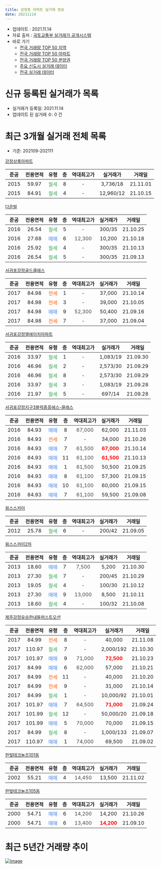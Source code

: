 ```yaml
---
title: 강정동 아파트 실거래 정보
date: 20211114
---
```


* 업데이트 : 2021.11.14
* 자료 출처 : [국토교통부 실거래가 공개시스템](http://rt.molit.go.kr)
* 바로 가기
    * [전국 거래량 TOP 50 지역](https://apt-info.github.io/apt-trade-info/tr)
    * [전국 거래량 TOP 50 아파트](https://apt-info.github.io/apt-trade-info/ta)
    * [전국 거래량 TOP 50 분양권](https://apt-info.github.io/apt-trade-info/tb)
    * [주요 신도시 실거래 데이터](https://apt-info.github.io/apt-trade-info/newtown)
    * [전국 실거래 데이터](https://apt-info.github.io/apt-trade-info/all)



<script async src="https://pagead2.googlesyndication.com/pagead/js/adsbygoogle.js"></script>
<!-- 기본광고 -->
<ins class="adsbygoogle"
     style="display:block"
     data-ad-client="ca-pub-1142216861245946"
     data-ad-slot="4805727019"
     data-ad-format="auto"
     data-full-width-responsive="true"></ins>
<script>
     (adsbygoogle = window.adsbygoogle || []).push({});
</script>


# 신규 등록된 실거래가 목록

* 실거래가 등록일: 2021.11.14
* 업데이트 된 실거래 수: 0 건




<script async src="https://pagead2.googlesyndication.com/pagead/js/adsbygoogle.js"></script>
<!-- 기본광고 -->
<ins class="adsbygoogle"
     style="display:block"
     data-ad-client="ca-pub-1142216861245946"
     data-ad-slot="4805727019"
     data-ad-format="auto"
     data-full-width-responsive="true"></ins>
<script>
     (adsbygoogle = window.adsbygoogle || []).push({});
</script>


# 최근 3개월 실거래 전체 목록
* 기준: 202109-202111


[강정상록아파트](https://search.naver.com/search.naver?query=%EA%B0%95%EC%A0%95%EC%83%81%EB%A1%9D%EC%95%84%ED%8C%8C%ED%8A%B8)

|준공|전용면적|유형|층|역대최고가|실거래가|거래일|
|:---:|:---:|:---:|:---:|:---:|:---:|:---:|
|2015|59.97|<span style="color:#34A853">월세</span>|8|<span style="color:#444444">-</span>|3,736/18|21.11.01|
|2015|84.91|<span style="color:#34A853">월세</span>|4|<span style="color:#444444">-</span>|12,960/12|21.10.15|

[다온빌](https://search.naver.com/search.naver?query=%EB%8B%A4%EC%98%A8%EB%B9%8C)

|준공|전용면적|유형|층|역대최고가|실거래가|거래일|
|:---:|:---:|:---:|:---:|:---:|:---:|:---:|
|2016|26.54|<span style="color:#34A853">월세</span>|5|<span style="color:#444444">-</span>|300/35|21.10.25|
|2016|27.68|<span style="color:#4285F3">매매</span>|6|<span style="color:#444444">12,300</span>|10,200|21.10.18|
|2016|25.92|<span style="color:#34A853">월세</span>|4|<span style="color:#444444">-</span>|300/35|21.10.13|
|2016|26.54|<span style="color:#34A853">월세</span>|5|<span style="color:#444444">-</span>|300/35|21.09.13|

[서귀포강정골드클래스](https://search.naver.com/search.naver?query=%EC%84%9C%EA%B7%80%ED%8F%AC%EA%B0%95%EC%A0%95%EA%B3%A8%EB%93%9C%ED%81%B4%EB%9E%98%EC%8A%A4)

|준공|전용면적|유형|층|역대최고가|실거래가|거래일|
|:---:|:---:|:---:|:---:|:---:|:---:|:---:|
|2017|84.98|<span style="color:#FF5A00">전세</span>|1|<span style="color:#444444">-</span>|37,000|21.10.14|
|2017|84.98|<span style="color:#FF5A00">전세</span>|3|<span style="color:#444444">-</span>|39,000|21.10.05|
|2017|84.98|<span style="color:#4285F3">매매</span>|9|<span style="color:#444444">52,300</span>|50,400|21.09.16|
|2017|84.98|<span style="color:#FF5A00">전세</span>|7|<span style="color:#444444">-</span>|37,000|21.09.04|

[서귀포강정엘에이치아파트](https://search.naver.com/search.naver?query=%EC%84%9C%EA%B7%80%ED%8F%AC%EA%B0%95%EC%A0%95%EC%97%98%EC%97%90%EC%9D%B4%EC%B9%98%EC%95%84%ED%8C%8C%ED%8A%B8)

|준공|전용면적|유형|층|역대최고가|실거래가|거래일|
|:---:|:---:|:---:|:---:|:---:|:---:|:---:|
|2016|33.97|<span style="color:#34A853">월세</span>|1|<span style="color:#444444">-</span>|1,083/19|21.09.30|
|2016|46.96|<span style="color:#34A853">월세</span>|2|<span style="color:#444444">-</span>|2,573/30|21.09.29|
|2016|46.96|<span style="color:#34A853">월세</span>|8|<span style="color:#444444">-</span>|2,573/30|21.09.29|
|2016|33.97|<span style="color:#34A853">월세</span>|3|<span style="color:#444444">-</span>|1,083/19|21.09.28|
|2016|21.97|<span style="color:#34A853">월세</span>|5|<span style="color:#444444">-</span>|697/14|21.09.28|

[서귀포강정지구3블럭중흥에스-클래스](https://search.naver.com/search.naver?query=%EC%84%9C%EA%B7%80%ED%8F%AC%EA%B0%95%EC%A0%95%EC%A7%80%EA%B5%AC3%EB%B8%94%EB%9F%AD%EC%A4%91%ED%9D%A5%EC%97%90%EC%8A%A4-%ED%81%B4%EB%9E%98%EC%8A%A4)

|준공|전용면적|유형|층|역대최고가|실거래가|거래일|
|:---:|:---:|:---:|:---:|:---:|:---:|:---:|
|2016|84.93|<span style="color:#4285F3">매매</span>|8|<span style="color:#444444">67,000</span>|62,000|21.11.03|
|2016|84.93|<span style="color:#FF5A00">전세</span>|7|<span style="color:#444444">-</span>|34,000|21.10.26|
|2016|84.93|<span style="color:#4285F3">매매</span>|7|<span style="color:#444444">61,500</span>|<b><span style="color:#FF0000">67,000</span></b>|21.10.14|
|2016|84.93|<span style="color:#4285F3">매매</span>|11|<span style="color:#444444">61,100</span>|<b><span style="color:#FF0000">61,500</span></b>|21.10.13|
|2016|84.93|<span style="color:#4285F3">매매</span>|1|<span style="color:#444444">61,500</span>|50,500|21.09.25|
|2016|84.93|<span style="color:#4285F3">매매</span>|8|<span style="color:#444444">61,100</span>|57,300|21.09.15|
|2016|84.93|<span style="color:#4285F3">매매</span>|10|<span style="color:#444444">61,100</span>|60,000|21.09.15|
|2016|84.93|<span style="color:#4285F3">매매</span>|7|<span style="color:#444444">61,100</span>|59,500|21.09.08|

[윙스스카이](https://search.naver.com/search.naver?query=%EC%9C%99%EC%8A%A4%EC%8A%A4%EC%B9%B4%EC%9D%B4)

|준공|전용면적|유형|층|역대최고가|실거래가|거래일|
|:---:|:---:|:---:|:---:|:---:|:---:|:---:|
|2012|25.78|<span style="color:#34A853">월세</span>|6|<span style="color:#444444">-</span>|200/42|21.09.05|

[윙스스카이2차](https://search.naver.com/search.naver?query=%EC%9C%99%EC%8A%A4%EC%8A%A4%EC%B9%B4%EC%9D%B42%EC%B0%A8)

|준공|전용면적|유형|층|역대최고가|실거래가|거래일|
|:---:|:---:|:---:|:---:|:---:|:---:|:---:|
|2013|18.60|<span style="color:#4285F3">매매</span>|7|<span style="color:#444444">7,500</span>|5,200|21.10.30|
|2013|27.30|<span style="color:#34A853">월세</span>|7|<span style="color:#444444">-</span>|200/45|21.10.29|
|2013|19.05|<span style="color:#34A853">월세</span>|4|<span style="color:#444444">-</span>|100/30|21.10.12|
|2013|27.30|<span style="color:#4285F3">매매</span>|9|<span style="color:#444444">13,000</span>|8,500|21.10.11|
|2013|18.60|<span style="color:#34A853">월세</span>|4|<span style="color:#444444">-</span>|100/32|21.10.08|

[제주강정유승한내들퍼스트오션](https://search.naver.com/search.naver?query=%EC%A0%9C%EC%A3%BC%EA%B0%95%EC%A0%95%EC%9C%A0%EC%8A%B9%ED%95%9C%EB%82%B4%EB%93%A4%ED%8D%BC%EC%8A%A4%ED%8A%B8%EC%98%A4%EC%85%98)

|준공|전용면적|유형|층|역대최고가|실거래가|거래일|
|:---:|:---:|:---:|:---:|:---:|:---:|:---:|
|2017|84.99|<span style="color:#FF5A00">전세</span>|8|<span style="color:#444444">-</span>|40,000|21.11.08|
|2017|110.97|<span style="color:#34A853">월세</span>|7|<span style="color:#444444">-</span>|2,000/192|21.10.30|
|2017|101.97|<span style="color:#4285F3">매매</span>|9|<span style="color:#444444">71,000</span>|<b><span style="color:#FF0000">72,500</span></b>|21.10.23|
|2017|84.99|<span style="color:#4285F3">매매</span>|6|<span style="color:#444444">62,000</span>|57,000|21.10.21|
|2017|84.99|<span style="color:#FF5A00">전세</span>|11|<span style="color:#444444">-</span>|40,000|21.10.20|
|2017|84.99|<span style="color:#FF5A00">전세</span>|9|<span style="color:#444444">-</span>|31,000|21.10.14|
|2017|84.99|<span style="color:#34A853">월세</span>|1|<span style="color:#444444">-</span>|10,000/92|21.10.01|
|2017|101.97|<span style="color:#4285F3">매매</span>|7|<span style="color:#444444">64,500</span>|<b><span style="color:#FF0000">71,000</span></b>|21.09.24|
|2017|101.99|<span style="color:#34A853">월세</span>|12|<span style="color:#444444">-</span>|50,000/20|21.09.18|
|2017|101.99|<span style="color:#4285F3">매매</span>|5|<span style="color:#444444">70,000</span>|70,000|21.09.15|
|2017|84.99|<span style="color:#34A853">월세</span>|8|<span style="color:#444444">-</span>|1,000/133|21.09.07|
|2017|110.97|<span style="color:#4285F3">매매</span>|1|<span style="color:#444444">74,000</span>|69,500|21.09.02|


<script async src="https://pagead2.googlesyndication.com/pagead/js/adsbygoogle.js"></script>
<!-- 기본광고 -->
<ins class="adsbygoogle"
     style="display:block"
     data-ad-client="ca-pub-1142216861245946"
     data-ad-slot="4805727019"
     data-ad-format="auto"
     data-full-width-responsive="true"></ins>
<script>
     (adsbygoogle = window.adsbygoogle || []).push({});
</script>


[한빛테크놀즈101동](https://search.naver.com/search.naver?query=%ED%95%9C%EB%B9%9B%ED%85%8C%ED%81%AC%EB%86%80%EC%A6%88101%EB%8F%99)

|준공|전용면적|유형|층|역대최고가|실거래가|거래일|
|:---:|:---:|:---:|:---:|:---:|:---:|:---:|
|2002|55.21|<span style="color:#4285F3">매매</span>|4|<span style="color:#444444">14,450</span>|13,500|21.11.02|

[한빛테크놀즈105동](https://search.naver.com/search.naver?query=%ED%95%9C%EB%B9%9B%ED%85%8C%ED%81%AC%EB%86%80%EC%A6%88105%EB%8F%99)

|준공|전용면적|유형|층|역대최고가|실거래가|거래일|
|:---:|:---:|:---:|:---:|:---:|:---:|:---:|
|2000|54.71|<span style="color:#4285F3">매매</span>|6|<span style="color:#444444">14,200</span>|14,200|21.10.26|
|2000|54.71|<span style="color:#4285F3">매매</span>|6|<span style="color:#444444">13,400</span>|<b><span style="color:#FF0000">14,200</span></b>|21.09.10|



<script async src="https://pagead2.googlesyndication.com/pagead/js/adsbygoogle.js"></script>
<!-- 기본광고 -->
<ins class="adsbygoogle"
     style="display:block"
     data-ad-client="ca-pub-1142216861245946"
     data-ad-slot="4805727019"
     data-ad-format="auto"
     data-full-width-responsive="true"></ins>
<script>
     (adsbygoogle = window.adsbygoogle || []).push({});
</script>


# 최근 5년간 거래량 추이


<div style="width:100%;">
    <canvas id="deal_progress" height="200"></canvas>
</div>

<script>
new Chart(document.getElementById("deal_progress"), {
    type: 'line',
    data: {
        labels: ['16.01','16.02','16.03','16.04','16.05','16.06','16.07','16.08','16.09','16.10','16.11','16.12','17.01','17.02','17.03','17.04','17.05','17.06','17.07','17.08','17.09','17.10','17.11','17.12','18.01','18.02','18.03','18.04','18.05','18.06','18.07','18.08','18.09','18.10','18.11','18.12','19.01','19.02','19.03','19.04','19.05','19.06','19.07','19.08','19.09','19.10','19.11','19.12','20.01','20.02','20.03','20.04','20.05','20.06','20.07','20.08','20.09','20.10','20.11','20.12','21.01','21.02','21.03','21.04','21.05','21.06','21.07','21.08','21.09','21.10','21.11'],
        datasets: [{
            label: '매매/분양권',
            data: [28,27,36,145,54,99,42,49,56,28,39,54,36,19,20,24,20,7,8,0,1,5,8,6,3,3,4,3,4,2,1,1,4,1,3,8,9,2,2,5,10,11,3,7,10,6,2,7,7,14,10,5,6,13,14,8,5,13,52,36,21,16,21,49,15,18,18,12,9,8,2],
            borderColor: "rgba(66, 133, 243, 1)",
            backgroundColor: "rgba(66, 133, 243, 0.05)",
            borderWidth: 1,
            pointRadius: 0,
            fill: false,
            lineTension: 0
        },{
            label: '전/월세',
            data: [3,1,51,2,11,1,4,0,2,4,17,16,51,70,36,48,45,31,14,10,11,11,10,6,12,11,15,11,13,17,9,15,4,7,11,29,37,26,71,20,21,26,23,11,15,18,17,28,11,24,19,18,16,16,9,7,8,8,16,25,22,20,31,17,10,22,16,13,10,13,2],
            borderColor: "rgba(255, 90, 0, 1)",
            backgroundColor: "rgba(255, 90, 0, 0.05)",
            borderWidth: 1,
            pointRadius: 0,
            fill: false,
            lineTension: 0
        },{
            label: '합계',
            data: [31,28,87,147,65,100,46,49,58,32,56,70,87,89,56,72,65,38,22,10,12,16,18,12,15,14,19,14,17,19,10,16,8,8,14,37,46,28,73,25,31,37,26,18,25,24,19,35,18,38,29,23,22,29,23,15,13,21,68,61,43,36,52,66,25,40,34,25,19,21,4],
            borderColor: "rgba(0, 0, 0, 1)",
            backgroundColor: "rgba(0, 0, 0, 0.03)",
            borderWidth: 0.1,
            pointRadius: 0,
            fill: true,
            lineTension: 0
        }
        ]
    },
    options: {
        responsive: true,
        title: {
            display: false
        },
        tooltips: {
            mode: 'index',
            intersect: false
        },
        hover: {
            mode: 'nearest',
            intersect: true
        },
        scales: {
            xAxes: [{
                display: true,
                scaleLabel: {
                    display: true,
                    labelString: '년/월'
                }
            }],
            yAxes: [{
                display: true,
                ticks: {
                    suggestedMin: 0,
                },
                scaleLabel: {
                    display: true,
                    labelString: '실거래 수'
                }
            }]
        }
    }
});

</script>


[![image](https://apt-info.github.io/images/2020-01-03-apt-trade-info/1024x500.png)](https://play.google.com/store/apps/details?id=com.aptinfo.apttradeinfo)

